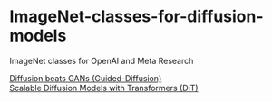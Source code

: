 # ImageNet-classes-for-diffusion-models  
ImageNet classes for OpenAI and Meta Research  

[Diffusion beats GANs (Guided-Diffusion)](https://github.com/openai/guided-diffusion)  
[Scalable Diffusion Models with Transformers (DiT)](https://github.com/facebookresearch/DiT)
